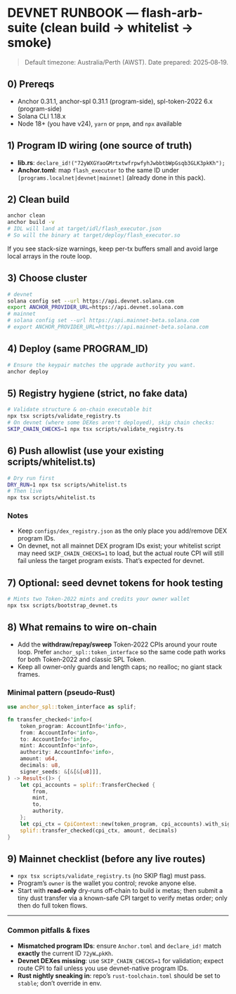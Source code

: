 # DEVNET RUNBOOK — flash-arb-suite (clean build → whitelist → smoke)

> Default timezone: Australia/Perth (AWST). Date prepared: 2025‑08‑19.

## 0) Prereqs
- Anchor 0.31.1, anchor-spl 0.31.1 (program-side), spl-token-2022 6.x (program-side)
- Solana CLI 1.18.x
- Node 18+ (you have v24), `yarn` or `pnpm`, and `npx` available

## 1) Program ID wiring (one source of truth)
- **lib.rs**: `declare_id!("72yWXGYaoGMrtxtwfrpwfyhJwbbtbWpGsqb3GLK3pkKh");`
- **Anchor.toml**: map `flash_executor` to the same ID under `[programs.localnet|devnet|mainnet]` (already done in this pack).

## 2) Clean build
```bash
anchor clean
anchor build -v
# IDL will land at target/idl/flash_executor.json
# So will the binary at target/deploy/flash_executor.so
```

If you see stack-size warnings, keep per-tx buffers small and avoid large local arrays in the route loop.

## 3) Choose cluster
```bash
# devnet
solana config set --url https://api.devnet.solana.com
export ANCHOR_PROVIDER_URL=https://api.devnet.solana.com
# mainnet
# solana config set --url https://api.mainnet-beta.solana.com
# export ANCHOR_PROVIDER_URL=https://api.mainnet-beta.solana.com
```

## 4) Deploy (same PROGRAM_ID)
```bash
# Ensure the keypair matches the upgrade authority you want.
anchor deploy
```

## 5) Registry hygiene (strict, no fake data)
```bash
# Validate structure & on-chain executable bit
npx tsx scripts/validate_registry.ts
# On devnet (where some DEXes aren't deployed), skip chain checks:
SKIP_CHAIN_CHECKS=1 npx tsx scripts/validate_registry.ts
```

## 6) Push allowlist (use your existing scripts/whitelist.ts)
```bash
# Dry run first
DRY_RUN=1 npx tsx scripts/whitelist.ts
# Then live
npx tsx scripts/whitelist.ts
```

### Notes
- Keep `configs/dex_registry.json` as the only place you add/remove DEX program IDs.
- On devnet, not all mainnet DEX program IDs exist; your whitelist script may need `SKIP_CHAIN_CHECKS=1` to load, but the actual route CPI will still fail unless the target program exists. That’s expected for devnet.

## 7) Optional: seed devnet tokens for hook testing
```bash
# Mints two Token‑2022 mints and credits your owner wallet
npx tsx scripts/bootstrap_devnet.ts
```

## 8) What remains to wire on-chain
- Add the **withdraw/repay/sweep** Token‑2022 CPIs around your route loop. Prefer `anchor_spl::token_interface` so the same code path works for both Token‑2022 and classic SPL Token.
- Keep all owner-only guards and length caps; no realloc; no giant stack frames.

### Minimal pattern (pseudo‑Rust)
```rust
use anchor_spl::token_interface as splif;

fn transfer_checked<'info>(
    token_program: AccountInfo<'info>,
    from: AccountInfo<'info>,
    to: AccountInfo<'info>,
    mint: AccountInfo<'info>,
    authority: AccountInfo<'info>,
    amount: u64,
    decimals: u8,
    signer_seeds: &[&[&[u8]]],
) -> Result<()> {
    let cpi_accounts = splif::TransferChecked {
        from,
        mint,
        to,
        authority,
    };
    let cpi_ctx = CpiContext::new(token_program, cpi_accounts).with_signer(signer_seeds);
    splif::transfer_checked(cpi_ctx, amount, decimals)
}
```

## 9) Mainnet checklist (before any live routes)
- `npx tsx scripts/validate_registry.ts` (no SKIP flag) must pass.
- Program’s `owner` is the wallet you control; revoke anyone else.
- Start with **read‑only** dry‑runs off‑chain to build ix metas; then submit a tiny dust transfer via a known-safe CPI target to verify metas order; only then do full token flows.

---

### Common pitfalls & fixes
- **Mismatched program IDs**: ensure `Anchor.toml` and `declare_id!` match **exactly** the current ID `72yW…pkKh`.
- **Devnet DEXes missing**: use `SKIP_CHAIN_CHECKS=1` for validation; expect route CPI to fail unless you use devnet-native program IDs.
- **Rust nightly sneaking in**: repo’s `rust-toolchain.toml` should be set to `stable`; don’t override in env.
